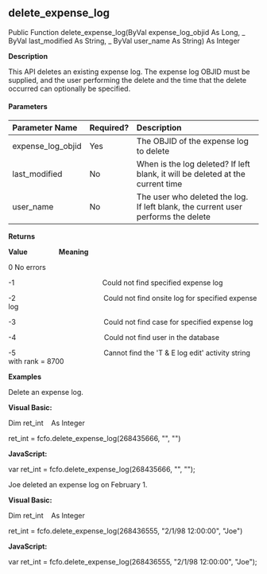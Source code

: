 delete_expense_log
--------------------

Public Function delete_expense_log(ByVal expense_log_objid As Long, _
ByVal last_modified As String, _
ByVal user_name As String) As Integer

**Description**

This API deletes an existing expense log. The expense log OBJID must be supplied, and the user performing the delete and the time that the delete occurred can optionally be specified.

#### Parameters

| Parameter Name | Required? | Description |
|:--- |:--- |:--- |
| expense_log_objid | Yes | The OBJID of the expense log to delete |
| last_modified | No | When is the log deleted? If left blank, it will be deleted at the current time |
| user_name | No | The user who deleted the log. If left blank, the current user performs the delete |

**Returns**

**Value**                **Meaning**

0 No errors

-1                                             Could not find specified expense log

-2                                             Could not find onsite log for specified expense log

-3                                             Could not find case for specified expense log

-4                                             Could not find user in the database

-5                                             Cannot find the 'T & E log edit' activity string with rank = 8700

**Examples**

 Delete an expense log.

**Visual Basic:**

Dim ret_int    As Integer

ret_int = fcfo.delete_expense_log(268435666, "", "")

**JavaScript:**

var ret_int = fcfo.delete_expense_log(268435666, "", "");

 Joe deleted an expense log on February 1.

**Visual Basic:**

Dim ret_int    As Integer

ret_int = fcfo.delete_expense_log(268436555, "2/1/98 12:00:00", "Joe")

**JavaScript:**

var ret_int = fcfo.delete_expense_log(268436555, "2/1/98 12:00:00", "Joe");